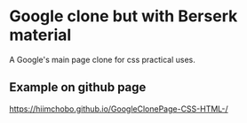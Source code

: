 # Google clone but with Berserk material

A Google's main page clone for css practical uses.

## Example on github page

https://hiimchobo.github.io/GoogleClonePage-CSS-HTML-/